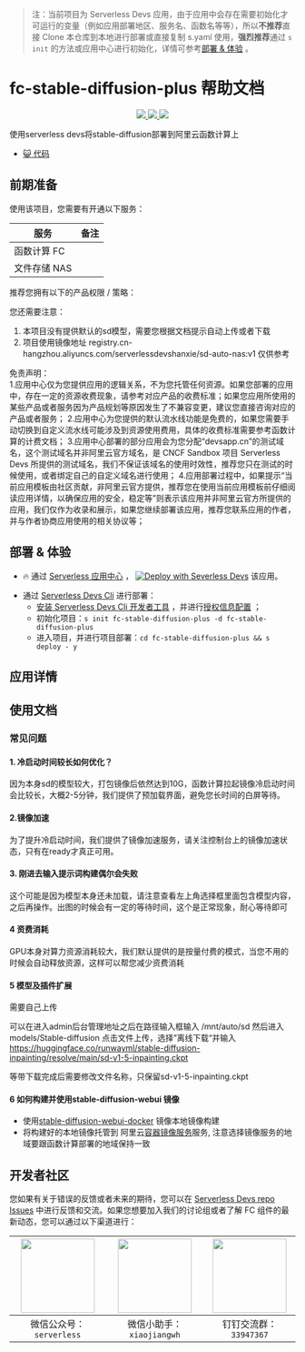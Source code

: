> 注：当前项目为 Serverless Devs
> 应用，由于应用中会存在需要初始化才可运行的变量（例如应用部署地区、服务名、函数名等等），所以**不推荐**直接 Clone 本仓库到本地进行部署或直接复制
> s.yaml 使用，**强烈推荐**通过 `s init` 的方法或应用中心进行初始化，详情可参考[部署 & 体验](#部署--体验) 。

# fc-stable-diffusion-plus 帮助文档

<p align="center" class="flex justify-center">
    <a href="https://www.serverless-devs.com" class="ml-1">
    <img src="http://editor.devsapp.cn/icon?package=fc-stable-diffusion-plus&type=packageType">
  </a>
  <a href="http://www.devsapp.cn/details.html?name=fc-stable-diffusion-plus" class="ml-1">
    <img src="http://editor.devsapp.cn/icon?package=fc-stable-diffusion-plus&type=packageVersion">
  </a>
  <a href="http://www.devsapp.cn/details.html?name=fc-stable-diffusion-plus" class="ml-1">
    <img src="http://editor.devsapp.cn/icon?package=fc-stable-diffusion-plus&type=packageDownload">
  </a>
</p>

<description>

使用serverless devs将stable-diffusion部署到阿里云函数计算上

</description>

<codeUrl>

- [:smiley_cat: 代码](https://github.com/devsapp/fc-stable-diffuson-plus)

</codeUrl>
<preview>

</preview>

## 前期准备

使用该项目，您需要有开通以下服务：

<service>

| 服务      | 备注 |
| ------- | -- |
| 函数计算 FC |    |
| 文件存储 NAS |    |

</service>

推荐您拥有以下的产品权限 / 策略：
<auth>
</auth>

<remark>

您还需要注意：

1. 本项目没有提供默认的sd模型，需要您根据文档提示自动上传或者下载
2. 项目使用镜像地址
   registry.cn-hangzhou.aliyuncs.com/serverlessdevshanxie/sd-auto-nas:v1 仅供参考
   </remark>

<disclaimers>

免责声明：\
1.应用中心仅为您提供应用的逻辑关系，不为您托管任何资源。如果您部署的应用中，存在一定的资源收费现象，请参考对应产品的收费标准；如果您应用所使用的某些产品或者服务因为产品规划等原因发生了不兼容变更，建议您直接咨询对应的产品或者服务；
2.应用中心为您提供的默认流水线功能是免费的，如果您需要手动切换到自定义流水线可能涉及到资源使用费用，具体的收费标准需要参考函数计算的计费文档；
3.应用中心部署的部分应用会为您分配“devsapp.cn”的测试域名，这个测试域名并非阿里云官方域名，是 CNCF Sandbox 项目 Serverless
Devs 所提供的测试域名，我们不保证该域名的使用时效性，推荐您只在测试的时候使用，或者绑定自己的自定义域名进行使用；
4.应用部署过程中，如果提示“当前应用模板由社区贡献，非阿里云官方提供，推荐您在使用当前应用模板前仔细阅读应用详情，以确保应用的安全，稳定等”则表示该应用并非阿里云官方所提供的应用，我们仅作为收录和展示，如果您继续部署该应用，推荐您联系应用的作者，并与作者协商应用使用的相关协议等；

</disclaimers>

## 部署 & 体验

<appcenter>

- :fire: 通过
  [Serverless 应用中心](https://fcnext.console.aliyun.com/applications/create?template=fc-stable-diffusion-plus)
  ，
  [![Deploy with Severless Devs](https://img.alicdn.com/imgextra/i1/O1CN01w5RFbX1v45s8TIXPz_!!6000000006118-55-tps-95-28.svg)](https://fcnext.console.aliyun.com/applications/create?template=fc-stable-diffusion-plus)
  该应用。

</appcenter>
<deploy>

- 通过
  [Serverless Devs Cli](https://www.serverless-devs.com/serverless-devs/install)
  进行部署：
  - [安装 Serverless Devs Cli 开发者工具](https://www.serverless-devs.com/serverless-devs/install)
    ，并进行[授权信息配置](https://docs.serverless-devs.com/fc/config) ；
  - 初始化项目：`s init fc-stable-diffusion-plus -d fc-stable-diffusion-plus`
  - 进入项目，并进行项目部署：`cd fc-stable-diffusion-plus && s deploy - y`

</deploy>

## 应用详情

<appdetail id="flushContent">
</appdetail>

## 使用文档

<usedetail id="flushContent">

### 常见问题

#### 1. 冷启动时间较长如何优化？

因为本身sd的模型较大，打包镜像后依然达到10G，函数计算拉起镜像冷启动时间会比较长，大概2-5分钟，我们提供了预加载界面，避免您长时间的白屏等待。

#### 2.镜像加速

为了提升冷启动时间，我们提供了镜像加速服务，请关注控制台上的镜像加速状态，只有在ready才真正可用。

#### 3. 刚进去输入提示词构建偶尔会失败

这个可能是因为模型本身还未加载，请注意查看左上角选择框里面包含模型内容，之后再操作。出图的时候会有一定的等待时间，这个是正常现象，耐心等待即可

#### 4 资费消耗

GPU本身对算力资源消耗较大，我们默认提供的是按量付费的模式，当您不用的时候会自动释放资源，这样可以帮您减少资费消耗

#### 5 模型及插件扩展

需要自己上传

可以在进入admin后台管理地址之后在路径输入框输入
/mnt/auto/sd
然后进入models/Stable-diffusion 点击文件上传，选择”离线下载“并输入
https://huggingface.co/runwayml/stable-diffusion-inpainting/resolve/main/sd-v1-5-inpainting.ckpt

等带下载完成后需要修改文件名称，只保留sd-v1-5-inpainting.ckpt

#### 6 如何构建并使用stable-diffusion-webui 镜像

- 使用[stable-diffusion-webui-docker](https://github.com/AbdBarho/stable-diffusion-webui-docker)
  镜像本地镜像构建
- 将构建好的本地镜像托管到
  阿里云[容器镜像服务](https://help.aliyun.com/document_detail/257112.html?spm=a2c4g.410107.0.0.5b4036b9BUO0T5)服务,
  注意选择镜像服务的地域要跟函数计算部署的地域保持一致

</usedetail>

<devgroup>

## 开发者社区

您如果有关于错误的反馈或者未来的期待，您可以在
[Serverless Devs repo Issues](https://github.com/serverless-devs/serverless-devs/issues)
中进行反馈和交流。如果您想要加入我们的讨论组或者了解 FC 组件的最新动态，您可以通过以下渠道进行：

<p align="center">

| <img src="https://serverless-article-picture.oss-cn-hangzhou.aliyuncs.com/1635407298906_20211028074819117230.png" width="130px" > | <img src="https://serverless-article-picture.oss-cn-hangzhou.aliyuncs.com/1635407044136_20211028074404326599.png" width="130px" > | <img src="https://serverless-article-picture.oss-cn-hangzhou.aliyuncs.com/1635407252200_20211028074732517533.png" width="130px" > |
| --------------------------------------------------------------------------------------------------------------------------------- | --------------------------------------------------------------------------------------------------------------------------------- | --------------------------------------------------------------------------------------------------------------------------------- |
| <center>微信公众号：`serverless`</center>                                                                                               | <center>微信小助手：`xiaojiangwh`</center>                                                                                              | <center>钉钉交流群：`33947367`</center>                                                                                                 |

</p>
</devgroup>
